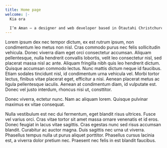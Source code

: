 ```yaml
---
title: Home page
welcome: |-
  Kia ora

  I’m Aman — a designer and web developer based in Ōtautahi Christchurch
---
```

Lorem ipsum dex nec tempor dictum, ex est rutrum ipsum, non condimentum leo metus non nisl. Cras commodo purus nec felis sollicitudin vehicula. Donec viverra diam eget orci consectetur accumsan. Aliquam pellentesque, nulla hendrerit convallis lobortis, velit leo consectetur nisl, sed placerat massa nisl ac ante. Aliquam fringilla nibh quis leo hendrerit dictum. Quisque accumsan commodo lectus. Nunc mattis dictum neque id faucibus. Etiam sodales tincidunt nisl, id condimentum urna vehicula vel. Morbi tortor lectus, finibus vitae placerat eget, efficitur a nisi. Aenean placerat metus ac ligula pellentesque iaculis. Aenean at condimentum diam, id vulputate est. Donec vel justo interdum, rhoncus nisi ut, consttitor.

Donec viverra, ectetur nunc. Nam ac aliquam lorem. Quisque pulvinar maximus ex vitae consequat.

Nulla vestibulum est nec dui fermentum, eget blandit risus ultrices. Fusce vel varius orci. Cras vitae tortor sit amet massa ornare venenatis et id eros. Donec feugiat in lacus vitae sagittis. Cras egestas nunc sed risus accumsan blandit. Curabitur ac auctor magna. Duis sagittis nec urna ut viverra. Phasellus tempus nulla ut purus aliquet porttitor. Phasellus cursus lacinia est, a viverra dolor pretium nec. Praesent nec felis in est blandit faucibus.
